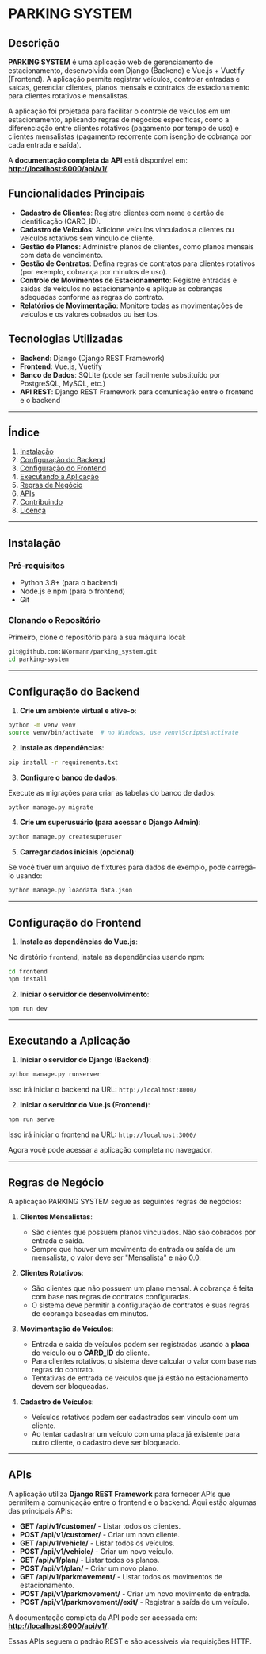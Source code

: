 # PARKING SYSTEM

## Descrição

**PARKING SYSTEM** é uma aplicação web de gerenciamento de estacionamento, desenvolvida com Django (Backend) e Vue.js + Vuetify (Frontend). A aplicação permite registrar veículos, controlar entradas e saídas, gerenciar clientes, planos mensais e contratos de estacionamento para clientes rotativos e mensalistas.

A aplicação foi projetada para facilitar o controle de veículos em um estacionamento, aplicando regras de negócios específicas, como a diferenciação entre clientes rotativos (pagamento por tempo de uso) e clientes mensalistas (pagamento recorrente com isenção de cobrança por cada entrada e saída).

A **documentação completa da API** está disponível em:  
**[http://localhost:8000/api/v1/](http://localhost:8000/api/v1/)**.

## Funcionalidades Principais

- **Cadastro de Clientes**: Registre clientes com nome e cartão de identificação (CARD_ID).
- **Cadastro de Veículos**: Adicione veículos vinculados a clientes ou veículos rotativos sem vínculo de cliente.
- **Gestão de Planos**: Administre planos de clientes, como planos mensais com data de vencimento.
- **Gestão de Contratos**: Defina regras de contratos para clientes rotativos (por exemplo, cobrança por minutos de uso).
- **Controle de Movimentos de Estacionamento**: Registre entradas e saídas de veículos no estacionamento e aplique as cobranças adequadas conforme as regras do contrato.
- **Relatórios de Movimentação**: Monitore todas as movimentações de veículos e os valores cobrados ou isentos.

## Tecnologias Utilizadas

- **Backend**: Django (Django REST Framework)
- **Frontend**: Vue.js, Vuetify
- **Banco de Dados**: SQLite (pode ser facilmente substituído por PostgreSQL, MySQL, etc.)
- **API REST**: Django REST Framework para comunicação entre o frontend e o backend

---

## Índice

1. [Instalação](#instalação)
2. [Configuração do Backend](#configuração-do-backend)
3. [Configuração do Frontend](#configuração-do-frontend)
4. [Executando a Aplicação](#executando-a-aplicação)
5. [Regras de Negócio](#regras-de-negócio)
6. [APIs](#apis)
7. [Contribuindo](#contribuindo)
8. [Licença](#licença)

---

## Instalação

### Pré-requisitos

- Python 3.8+ (para o backend)
- Node.js e npm (para o frontend)
- Git

### Clonando o Repositório

Primeiro, clone o repositório para a sua máquina local:

```bash
git@github.com:NKormann/parking_system.git
cd parking-system
```

---

## Configuração do Backend

1. **Crie um ambiente virtual e ative-o**:

```bash
python -m venv venv
source venv/bin/activate  # no Windows, use venv\Scripts\activate
```

2. **Instale as dependências**:

```bash
pip install -r requirements.txt
```

3. **Configure o banco de dados**:

Execute as migrações para criar as tabelas do banco de dados:

```bash
python manage.py migrate
```

4. **Crie um superusuário (para acessar o Django Admin)**:

```bash
python manage.py createsuperuser
```

5. **Carregar dados iniciais (opcional)**:

Se você tiver um arquivo de fixtures para dados de exemplo, pode carregá-lo usando:

```bash
python manage.py loaddata data.json
```

---

## Configuração do Frontend

1. **Instale as dependências do Vue.js**:

No diretório `frontend`, instale as dependências usando npm:

```bash
cd frontend
npm install
```

2. **Iniciar o servidor de desenvolvimento**:

```bash
npm run dev
```

---

## Executando a Aplicação

1. **Iniciar o servidor do Django (Backend)**:

```bash
python manage.py runserver
```

Isso irá iniciar o backend na URL: `http://localhost:8000/`

2. **Iniciar o servidor do Vue.js (Frontend)**:

```bash
npm run serve
```

Isso irá iniciar o frontend na URL: `http://localhost:3000/`

Agora você pode acessar a aplicação completa no navegador.

---

## Regras de Negócio

A aplicação PARKING SYSTEM segue as seguintes regras de negócios:

1. **Clientes Mensalistas**:
   - São clientes que possuem planos vinculados. Não são cobrados por entrada e saída.
   - Sempre que houver um movimento de entrada ou saída de um mensalista, o valor deve ser "Mensalista" e não 0.0.

2. **Clientes Rotativos**:
   - São clientes que não possuem um plano mensal. A cobrança é feita com base nas regras de contratos configuradas.
   - O sistema deve permitir a configuração de contratos e suas regras de cobrança baseadas em minutos.

3. **Movimentação de Veículos**:
   - Entrada e saída de veículos podem ser registradas usando a **placa** do veículo ou o **CARD_ID** do cliente.
   - Para clientes rotativos, o sistema deve calcular o valor com base nas regras do contrato.
   - Tentativas de entrada de veículos que já estão no estacionamento devem ser bloqueadas.

4. **Cadastro de Veículos**:
   - Veículos rotativos podem ser cadastrados sem vínculo com um cliente.
   - Ao tentar cadastrar um veículo com uma placa já existente para outro cliente, o cadastro deve ser bloqueado.

---

## APIs

A aplicação utiliza **Django REST Framework** para fornecer APIs que permitem a comunicação entre o frontend e o backend. Aqui estão algumas das principais APIs:

- **GET /api/v1/customer/** - Listar todos os clientes.
- **POST /api/v1/customer/** - Criar um novo cliente.
- **GET /api/v1/vehicle/** - Listar todos os veículos.
- **POST /api/v1/vehicle/** - Criar um novo veículo.
- **GET /api/v1/plan/** - Listar todos os planos.
- **POST /api/v1/plan/** - Criar um novo plano.
- **GET /api/v1/parkmovement/** - Listar todos os movimentos de estacionamento.
- **POST /api/v1/parkmovement/** - Criar um novo movimento de entrada.
- **POST /api/v1/parkmovement/<id>/exit/** - Registrar a saída de um veículo.

A documentação completa da API pode ser acessada em:
**[http://localhost:8000/api/v1/](http://localhost:8000/api/v1/)**.

Essas APIs seguem o padrão REST e são acessíveis via requisições HTTP.
